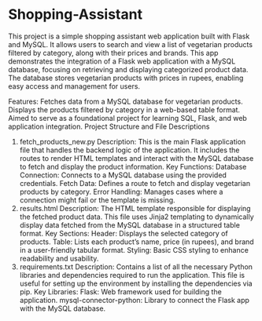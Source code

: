 # Shopping-Assistant
This project is a simple shopping assistant web application built with Flask and MySQL. It allows users to search and view a list of vegetarian products filtered by category, along with their prices and brands. This app demonstrates the integration of a Flask web application with a MySQL database, focusing on retrieving and displaying categorized product data. The database stores vegetarian products with prices in rupees, enabling easy access and management for users.

Features:
Fetches data from a MySQL database for vegetarian products.
Displays the products filtered by category in a web-based table format.
Aimed to serve as a foundational project for learning SQL, Flask, and web application integration.
Project Structure and File Descriptions
1. fetch_products_new.py
Description: This is the main Flask application file that handles the backend logic of the application. It includes the routes to render HTML templates and interact with the MySQL database to fetch and display the product information.
Key Functions:
Database Connection: Connects to a MySQL database using the provided credentials.
Fetch Data: Defines a route to fetch and display vegetarian products by category.
Error Handling: Manages cases where a connection might fail or the template is missing.
2. results.html
Description: The HTML template responsible for displaying the fetched product data. This file uses Jinja2 templating to dynamically display data fetched from the MySQL database in a structured table format.
Key Sections:
Header: Displays the selected category of products.
Table: Lists each product’s name, price (in rupees), and brand in a user-friendly tabular format.
Styling: Basic CSS styling to enhance readability and usability.
3. requirements.txt
Description: Contains a list of all the necessary Python libraries and dependencies required to run the application. This file is useful for setting up the environment by installing the dependencies via pip.
Key Libraries:
Flask: Web framework used for building the application.
mysql-connector-python: Library to connect the Flask app with the MySQL database.
